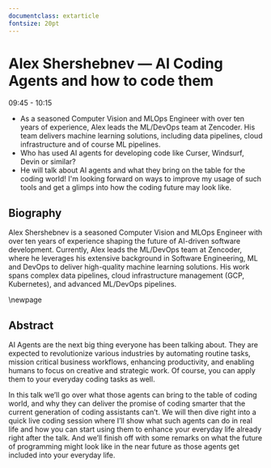 ```yaml
---
documentclass: extarticle
fontsize: 20pt
---
```


# Alex Shershebnev — AI Coding Agents and how to code them

09:45 - 10:15

 * As a seasoned Computer Vision and MLOps Engineer with over ten years of
   experience, Alex leads the ML/DevOps team at Zencoder. His team delivers
   machine learning solutions, including data pipelines, cloud infrastructure
   and of course ML pipelines.
 * Who has used AI agents for developing code like Curser, Windsurf, Devin or
   similar?
 * He will talk about AI agents and what they bring on the table for the coding
   world! I'm looking forward on ways to improve my usage of such tools and get
   a glimps into how the coding future may look like.

## Biography

Alex Shershebnev is a seasoned Computer Vision and MLOps Engineer with over ten years of experience shaping the future of AI-driven software development. Currently, Alex leads the ML/DevOps team at Zencoder, where he leverages his extensive background in Software Engineering, ML and DevOps to deliver high-quality machine learning solutions. His work spans complex data pipelines, cloud infrastructure management (GCP, Kubernetes), and advanced ML/DevOps pipelines.

\newpage

## Abstract

AI Agents are the next big thing everyone has been talking about. They are expected to revolutionize various industries by automating routine tasks, mission critical business workflows, enhancing productivity, and enabling humans to focus on creative and strategic work. Of course, you can apply them to your everyday coding tasks as well.

In this talk we’ll go over what those agents can bring to the table of coding world, and why they can deliver the promise of coding smarter that the current generation of coding assistants can’t. We will then dive right into a quick live coding session where I’ll show what such agents can do in real life and how you can start using them to enhance your everyday life already right after the talk. And we’ll finish off with some remarks on what the future of programming might look like in the near future as those agents get included into your everyday life.
